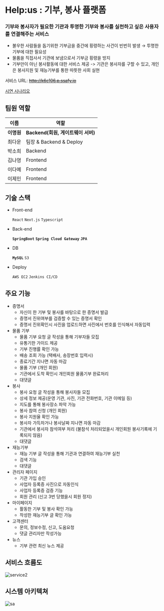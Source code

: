 # Help:us : 기부, 봉사 플랫폼
### 기부와 봉사자가 필요한 기관과 투명한 기부와 봉사를 실천하고 싶은 사용자를 연결해주는 서비스
- 불우한 사람들을 돕기위한 기부금을 중간에 횡령하는 사건이 빈번히 발생 
→ 투명한 기부에 대한 필요성
- 물품을 직접사서 기관에 보냄으로서 기부금 횡령을 방지
- 기부만이 아닌 봉사활동에 대한 서비스 제공 -> 기관은 봉사자를 구할 수 있고, 개인은 봉사지원 및 재능기부를 통한 따뜻한 사회 실현

서비스 URL: ~~http://k6c106.p.ssafy.io~~

[시연 시나리오](https://github.com/lmw0122/HelpUs/blob/master/exec/Helpus_%EC%8B%9C%EC%97%B0_%EC%8B%9C%EB%82%98%EB%A6%AC%EC%98%A4.pdf) 

## 팀원 역할
| 이름 | 역할 |
| ---- | ---- |
| **이명원** | **Backend(회원, 게이트웨이 서버)** |
| 최다운 | 팀장 & Backend & Deploy |
| 박소희 | Backend |
| 김나영 | Frontend |
| 이다예 | Frontend |
| 이제민 | Frontend |

## 기술 스택
- Front-end
    
    `React` `Next.js` `Typescript` 
    
- Back-end
    
    **`SpringBoot`** **`Spring Cloud Gateway`** **`JPA`**
    
- DB
    
    **`MySQL`** `S3`
    
- Deploy
    
    `AWS EC2` `Jenkins CI/CD`


## 주요 기능
- 증명서
    - 자신이 한 기부 및 봉사를 바탕으로 한 증명서 발급
    - 증명서 진위여부를 검증할 수 있는 증명서 확인
    - 증명서 진위확인시 사진을 업로드하면 사진에서 번호를 인식해서 자동입력
- 물품 기부
    - 물품 기부 요청 글 작성을 통해 기부자들 모집
    - 유통기한 가이드 제공
    - 기부 진행률 확인 가능
    - 배송 조회 가능 (택배사, 송장번호 입력시)
    - 종료기간 지나면 자동 마감
    - 물품 기부 (개인 회원)
    - 기관에서 도착 확인시 개인회원 물품기부 완료처리
    - 대댓글
- 봉사
    - 봉사 요청 글 작성을 통해 봉사자들 모집 
    - 상세 정보 제공(운영 기관, 사진, 기관 전화번호, 기관 이메일 등)
    - 지도를 통해 봉사장소 파악 가능
    - 봉사 참여 신청 (개인 회원)
    - 봉사 지원율 확인 가능
    - 봉사자 가득차거나 봉사날짜 지나면 자동 마감
    - 기관에서 봉사자 참석여부 처리 (불참석 처리되었을시 개인회원 봉사기록에 기록되지 않음)
    - 대댓글
- 재능기부
    - 재능 기부 글 작성을 통해 기관과 연결하여 재능기부 실천
    - 검색 기능
    - 대댓글
- 관리자 페이지
    - 기관 가입 승인
    - 사업자 등록증 사진으로 자동인식
    - 사업자 등록증 검증 기능
    - 회원 관리 (신고 3번 당했을시 회원 정지)
- 마이페이지
    - 활동한 기부 및 봉사 확인 가능
    - 작성한 재능기부 글 확인 가능 
- 고객센터
    - 문의, 정보수정, 신고, 도움요청
    - 댓글 관리자만 작성가능
- 뉴스
    - 기부 관련 최신 뉴스 제공
    
## 서비스 흐름도
![service2](https://user-images.githubusercontent.com/74301875/197927865-942b39a2-bdc8-457b-bdb7-8256334d1570.PNG)

## 시스템 아키텍쳐
![sa](https://user-images.githubusercontent.com/74301875/197927882-3ca94f1b-1d5c-4a9a-a159-578638c71531.PNG)

